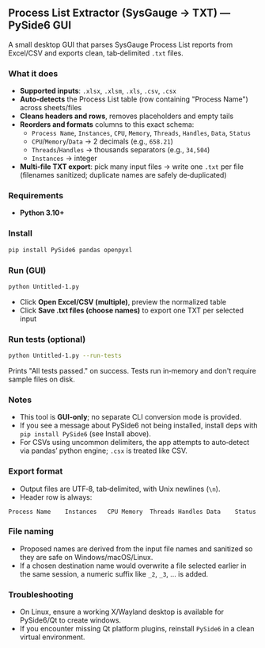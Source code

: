 ## Process List Extractor (SysGauge → TXT) — PySide6 GUI

A small desktop GUI that parses SysGauge Process List reports from Excel/CSV and exports clean, tab‑delimited `.txt` files.

### What it does
- **Supported inputs**: `.xlsx`, `.xlsm`, `.xls`, `.csv`, `.csx`
- **Auto‑detects** the Process List table (row containing "Process Name") across sheets/files
- **Cleans headers and rows**, removes placeholders and empty tails
- **Reorders and formats** columns to this exact schema:
  - `Process Name`, `Instances`, `CPU`, `Memory`, `Threads`, `Handles`, `Data`, `Status`
  - `CPU`/`Memory`/`Data` → 2 decimals (e.g., `658.21`)
  - `Threads`/`Handles` → thousands separators (e.g., `34,504`)
  - `Instances` → integer
- **Multi‑file TXT export**: pick many input files → write one `.txt` per file (filenames sanitized; duplicate names are safely de‑duplicated)

### Requirements
- **Python 3.10+**

### Install
```bash
pip install PySide6 pandas openpyxl
```

### Run (GUI)
```bash
python Untitled-1.py
```
- Click **Open Excel/CSV (multiple)**, preview the normalized table
- Click **Save .txt files (choose names)** to export one TXT per selected input

### Run tests (optional)
```bash
python Untitled-1.py --run-tests
```
Prints "All tests passed." on success. Tests run in‑memory and don't require sample files on disk.

### Notes
- This tool is **GUI‑only**; no separate CLI conversion mode is provided.
- If you see a message about PySide6 not being installed, install deps with `pip install PySide6` (see Install above).
- For CSVs using uncommon delimiters, the app attempts to auto‑detect via pandas’ python engine; `.csx` is treated like CSV.

### Export format
- Output files are UTF‑8, tab‑delimited, with Unix newlines (`\n`).
- Header row is always:

```text
Process Name	Instances	CPU	Memory	Threads	Handles	Data	Status
```

### File naming
- Proposed names are derived from the input file names and sanitized so they are safe on Windows/macOS/Linux.
- If a chosen destination name would overwrite a file selected earlier in the same session, a numeric suffix like `_2`, `_3`, … is added.

### Troubleshooting
- On Linux, ensure a working X/Wayland desktop is available for PySide6/Qt to create windows.
- If you encounter missing Qt platform plugins, reinstall `PySide6` in a clean virtual environment.

